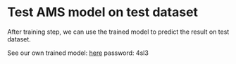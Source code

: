 # Test AMS model on test dataset

After training step, we can use the trained model to predict the result on test dataset.

See our own trained model:  [here](http://pan.baidu.com/s/1hrZxSiS)
password: 4sl3

